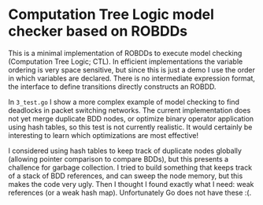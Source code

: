 Computation Tree Logic model checker based on ROBDDs
====================================================
This is a minimal implementation of ROBDDs to execute model checking
(Computation Tree Logic; CTL). In efficient implementations the variable
ordering is very space sensitive, but since this is just a demo I use the order
in which variables are declared. There is no intermediate expression format,
the interface to define transitions directly constructs an ROBDD.

In `3_test.go` I show a more complex example of model checking to find deadlocks
in packet switching networks. The current implementation does not yet merge
duplicate BDD nodes, or optimize binary operator application using hash tables,
so this test is not currently realistic. It would certainly be interesting to
learn which optimizations are most effective!

I considered using hash tables to keep track of duplicate nodes globally
(allowing pointer comparison to compare BDDs), but this presents a challence for
garbage collection. I tried to build something that keeps track of a stack of
BDD references, and can sweep the node memory, but this makes the code very
ugly. Then I thought I found exactly what I need: weak references (or a weak
hash map). Unfortunately Go does not have these :(.